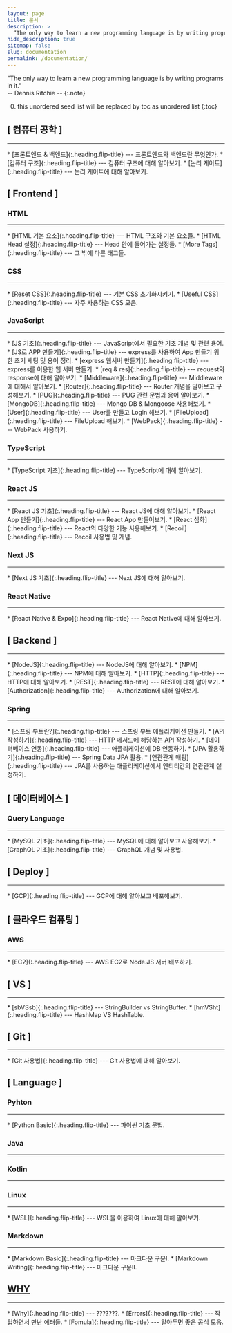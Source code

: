 ```yaml
---
layout: page
title: 문서
description: >
  “The only way to learn a new programming language is by writing programs in it."<br>– Dennis Ritchie –
hide_description: true
sitemap: false
slug: documentation
permalink: /documentation/
---
```


"The only way to learn a new programming language is by writing programs in it."<br> 
-- Dennis Ritchie --
{:.note}

0. this unordered seed list will be replaced by toc as unordered list 
{:toc}

## [ 컴퓨터 공학 ]
<hr>
* [프론트엔드 & 백엔드]{:.heading.flip-title} --- 프론트엔드와 백엔드란 무엇인가.
* [컴퓨터 구조]{:.heading.flip-title} --- 컴퓨터 구조에 대해 알아보기. 
* [논리 게이트]{:.heading.flip-title} --- 논리 게이트에 대해 알아보기. 

## [ Frontend ]
### HTML
<hr>
* [HTML 기본 요소]{:.heading.flip-title} --- HTML 구조와 기본 요소들.
* [HTML Head 설정]{:.heading.flip-title} --- Head 안에 들어가는 설정들.
* [More Tags]{:.heading.flip-title} --- 그 밖에 다른 태그들.

### CSS
<hr>
* [Reset CSS]{:.heading.flip-title} --- 기본 CSS 초기화시키기.
* [Useful CSS]{:.heading.flip-title} --- 자주 사용하는 CSS 모음.

### JavaScript
<hr>
* [JS 기초]{:.heading.flip-title} --- JavaScript에서 필요한 기초 개념 및 관련 용어.
* [JS로 APP 만들기]{:.heading.flip-title} --- express를 사용하여 App 만들기 위한 초기 세팅 및 용어 정리.
* [express 웹서버 만들기]{:.heading.flip-title} --- express를 이용한 웹 서버 만들기.
* [req & res]{:.heading.flip-title} --- request와 response에 대해 알아보기.
* [Middleware]{:.heading.flip-title} --- Middleware에 대해서 알아보기.
* [Router]{:.heading.flip-title} --- Router 개념을 알아보고 구성해보기.
* [PUG]{:.heading.flip-title} --- PUG 관련 문법과 용어 알아보기.
* [MongoDB]{:.heading.flip-title} --- Mongo DB & Mongoose 사용해보기.
* [User]{:.heading.flip-title} --- User를 만들고 Login 해보기.
* [FileUpload]{:.heading.flip-title} --- FileUpload 해보기.
* [WebPack]{:.heading.flip-title} --- WebPack 사용하기.

### TypeScript
<hr>
* [TypeScript 기초]{:.heading.flip-title} --- TypeScript에 대해 알아보기.

### React JS
<hr>
* [React JS 기초]{:.heading.flip-title} --- React JS에 대해 알아보기.
* [React App 만들기]{:.heading.flip-title} --- React App 만들어보기.
* [React 심화]{:.heading.flip-title} --- React의 다양한 기능 사용해보기.
* [Recoil]{:.heading.flip-title} --- Recoil 사용법 및 개념.

### Next JS
<hr>
* [Next JS 기초]{:.heading.flip-title} --- Next JS에 대해 알아보기.

### React Native
<hr>
* [React Native & Expo]{:.heading.flip-title} --- React Native에 대해 알아보기.

## [ Backend ]
<hr>
* [NodeJS]{:.heading.flip-title} --- NodeJS에 대해 알아보기.
* [NPM]{:.heading.flip-title} --- NPM에 대해 알아보기.
* [HTTP]{:.heading.flip-title} --- HTTP에 대해 알아보기.
* [REST]{:.heading.flip-title} --- REST에 대해 알아보기.
* [Authorization]{:.heading.flip-title} --- Authorization에 대해 알아보기.

### Spring
<hr>
* [스프링 부트란?]{:.heading.flip-title} --- 스프링 부트 애플리케이션 만들기.
* [API 작성하기]{:.heading.flip-title} --- HTTP 메서드에 해당하는 API 작성하기.
* [데이터베이스 연동]{:.heading.flip-title} --- 애플리케이션에 DB 연동하기.
* [JPA 활용하기]{:.heading.flip-title} --- Spring Data JPA 활용.
* [연관관계 매핑]{:.heading.flip-title} --- JPA를 사용하는 애플리케이션에서 엔티티간의 연관관계 설정하기.

## [ 데이터베이스 ]
### Query Language
<hr>
* [MySQL 기초]{:.heading.flip-title} --- MySQL에 대해 알아보고 사용해보기. 
* [GraphQL 기초]{:.heading.flip-title} --- GraphQL 개념 및 사용법.

## [ Deploy ]
<hr>
* [GCP]{:.heading.flip-title} --- GCP에 대해 알아보고 배포해보기. 

## [ 클라우드 컴퓨팅 ]
### AWS
<hr>
* [EC2]{:.heading.flip-title} --- AWS EC2로 Node.JS 서버 배포하기. 

## [ VS ]
<hr>
* [sbVSsb]{:.heading.flip-title} --- StringBuilder vs StringBuffer.
* [hmVSht]{:.heading.flip-title} --- HashMap VS HashTable.

## [ Git ]
<hr>
* [Git 사용법]{:.heading.flip-title} --- Git 사용법에 대해 알아보기. 

## [ Language ]
### Pyhton
<hr>
* [Python Basic]{:.heading.flip-title} --- 파이썬 기초 문법.

### Java
<hr>

### Kotlin
<hr>

### Linux
<hr>
* [WSL]{:.heading.flip-title} --- WSL을 이용하여 Linux에 대해 알아보기. 

### Markdown
<hr>
* [Markdown Basic]{:.heading.flip-title} --- 마크다운 구문I.
* [Markdown Writing]{:.heading.flip-title} --- 마크다운 구문II.

## [ WHY ]
<hr>
* [Why]{:.heading.flip-title} --- ???????.
* [Errors]{:.heading.flip-title} --- 작업하면서 만난 에러들.
* [Fomula]{:.heading.flip-title} --- 알아두면 좋은 공식 모음.


<!-- 컴퓨터 공학 -->
[컴퓨터 구조]: ../_posts/studylog/documentation/2024-02-18-[컴퓨터공학]01컴퓨터구조.md
[논리 게이트]: ../_posts/studylog/documentation/2024-02-18-[컴퓨터공학]02논리게이트.md

<!-- Front-end & Back-end --->
[프론트엔드 & 백엔드]: ../_posts/studylog/documentation/2024-02-16-front&back.md


<!-- HTML -->
[HTML 기본 요소]: ../_posts/studylog/documentation/2020-06-01-html기초I.md
[HTML Head 설정]: ../_posts/studylog/documentation/2020-06-02-html기초II.md
[More Tags]: ../_posts/studylog/documentation/2020-06-03-html기초III.md

<!-- CSS -->
[Reset CSS]: ../_posts/studylog/documentation/2020-07-01-reset.md
[Useful CSS]: ../_posts/studylog/documentation/2020-07-02-usefulCss.md

<!-- JavaScript -->
[JS 기초]: ../_posts/studylog/documentation/2020-12-30-js기초.md
[JS로 APP 만들기]: ../_posts/studylog/documentation/2020-12-31-fullstackBasic.md
[express 웹서버 만들기]: ../_posts/studylog/documentation/2021-01-01-express.md
[req & res]: ../_posts/studylog/documentation/2021-01-02-req&res.md
[Middleware]: ../_posts/studylog/documentation/2021-01-03-middleware.md
[Router]: ../_posts/studylog/documentation/2021-01-04-router.md
[PUG]: ../_posts/studylog/documentation/2021-01-05-pug.md
[MongoDB]: ../_posts/studylog/documentation/2021-01-06-mongoDB.md
[User]: ../_posts/studylog/documentation/2021-01-07-user.md
[FileUpload]: ../_posts/studylog/documentation/2021-01-08-fileUpload.md
[WebPack]: ../_posts/studylog/documentation/2021-01-09-webpack.md

<!-- ------------------------ -->

<!-- TS 기초 -->
[TypeScript 기초]: ../_posts/studylog/documentation/2021-02-01-ts기초.md

<!-- React JS -->
[React JS 기초]: ../_posts/studylog/documentation/2021-07-01-reactJS기초.md
[React App 만들기]: ../_posts/studylog/documentation/2021-07-02-reactApp.md
[React 심화]: ../_posts/studylog/documentation/2021-07-03-reactMaster.md
[Recoil]: ../_posts/studylog/documentation/2021-07-04-recoil.md

<!-- Next JS -->
[Next JS 기초]: ../_posts/studylog/documentation/2022-07-01-NextJS기초.md

<!-- React Native -->
[React Native & Expo]: ../_posts/studylog/documentation/2022-11-01-reactNative&Expo.md

<!-- Back-end -->
[NodeJS]: ../_posts/studylog/documentation/2022-09-15-nodeJs.md
[NPM]: ../_posts/studylog/documentation/2022-09-16-npm.md
[HTTP]: ../_posts/studylog/documentation/2022-09-17-http.md
[REST]: ../_posts/studylog/documentation/2022-09-18-rest.md
[Authorization]: ../_posts/studylog/documentation/2022-09-19-authorization.md

<!-- Spring -->
[스프링 부트란?]: ../_posts/studylog/documentation/2024-05-21-SpringBoot.md
[API 작성하기]: ../_posts/studylog/documentation/2024-05-22-SpringBoot-API.md
[데이터베이스 연동]: ../_posts/studylog/documentation/2024-05-23-SpringBoot-ConnectDB.md
[JPA 활용하기]: ../_posts/studylog/documentation/2024-05-24-SpringBoot-JPA.md
[연관관계 매핑]: ../_posts/studylog/documentation/2024-05-25-SpringBoot-RelationMapping.md

<!-- DB -->

<!-- Deploy -->
[GCP]: ../_posts/studylog/documentation/2023-03-01-GCP.md
<!-- AWS -->
[EC2]: ../_posts/studylog/documentation/2022-09-01-ec2.md


<!-- Language -->
<!-- Python -->
[Python Basic]: ../_posts/studylog/documentation/2022-03-01-python-basic.md

<!-- Java -->

<!-- Kotlin -->

<!-- Linux -->
[WSL]: ../_posts/studylog/documentation/2022-01-01-wsl.md

<!-- Markdown -->
[Markdown Basic]: ../_posts/studylog/documentation/basics.md
[Markdown Writing]: ../_posts/studylog/documentation/writing.md

<!-- Query Language -->
[MySQL 기초]: ../_posts/studylog/documentation/2023-01-03-mysql.md
[GraphQL 기초]: ../_posts/studylog/documentation/2022-10-01-graphql.md


<!-- VS -->
[sbVSsb]: ../_posts/studylog/documentation/2024-03-02-[VS]sbVSsb.md
[hmVSht]: ../_posts/studylog/documentation/2024-03-02-%5BVS%5DhmVSht.md


<!-- Git -->
[Git 사용법]: ../_posts/studylog/documentation/2022-09-01-git.md


<!-- Error -->
[Errors]: ../_posts/studylog/documentation/2022-12-25-error.md



<!-- Computer Science -->
[Why]: ../_posts/studylog/documentation/[WHY]why.md
[Fomula]: ../_posts/studylog/documentation/[WHY]fomula.md

